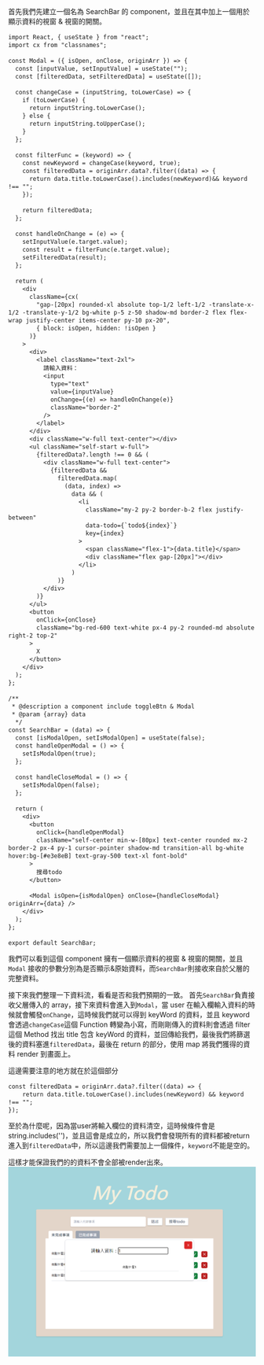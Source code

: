 首先我們先建立一個名為 SearchBar 的 component，並且在其中加上一個用於顯示資料的視窗 & 視窗的開關。

```
import React, { useState } from "react";
import cx from "classnames";

const Modal = ({ isOpen, onClose, originArr }) => {
  const [inputValue, setInputValue] = useState("");
  const [filteredData, setFilteredData] = useState([]);

  const changeCase = (inputString, toLowerCase) => {
    if (toLowerCase) {
      return inputString.toLowerCase();
    } else {
      return inputString.toUpperCase();
    }
  };

  const filterFunc = (keyword) => {
    const newKeyword = changeCase(keyword, true);
    const filteredData = originArr.data?.filter((data) => {
      return data.title.toLowerCase().includes(newKeyword)&& keyword !== "";
    });

    return filteredData;
  };

  const handleOnChange = (e) => {
    setInputValue(e.target.value);
    const result = filterFunc(e.target.value);
    setFilteredData(result);
  };

  return (
    <div
      className={cx(
        "gap-[20px] rounded-xl absolute top-1/2 left-1/2 -translate-x-1/2 -translate-y-1/2 bg-white p-5 z-50 shadow-md border-2 flex flex-wrap justify-center items-center py-10 px-20",
        { block: isOpen, hidden: !isOpen }
      )}
    >
      <div>
        <label className="text-2xl">
          請輸入資料：
          <input
            type="text"
            value={inputValue}
            onChange={(e) => handleOnChange(e)}
            className="border-2"
          />
        </label>
      </div>
      <div className="w-full text-center"></div>
      <ul className="self-start w-full">
        {filteredData?.length !== 0 && (
          <div className="w-full text-center">
            {filteredData &&
              filteredData.map(
                (data, index) =>
                  data && (
                    <li
                      className="my-2 py-2 border-b-2 flex justify-between"
                      data-todo={`todo${index}`}
                      key={index}
                    >
                      <span className="flex-1">{data.title}</span>
                      <div className="flex gap-[20px]"></div>
                    </li>
                  )
              )}
          </div>
        )}
      </ul>
      <button
        onClick={onClose}
        className="bg-red-600 text-white px-4 py-2 rounded-md absolute right-2 top-2"
      >
        X
      </button>
    </div>
  );
};

/**
 * @description a component include toggleBtn & Modal
 * @param {array} data
  */
const SearchBar = (data) => {
  const [isModalOpen, setIsModalOpen] = useState(false);
  const handleOpenModal = () => {
    setIsModalOpen(true);
  };

  const handleCloseModal = () => {
    setIsModalOpen(false);
  };

  return (
    <div>
      <button
        onClick={handleOpenModal}
        className="self-center min-w-[80px] text-center rounded mx-2 border-2 px-4 py-1 cursor-pointer shadow-md transition-all bg-white hover:bg-[#e3e8eB] text-gray-500 text-xl font-bold"
      >
        搜尋todo
      </button>

      <Modal isOpen={isModalOpen} onClose={handleCloseModal} originArr={data} />
    </div>
  );
};

export default SearchBar;
```

我們可以看到這個 component 擁有一個顯示資料的視窗 & 視窗的開關，並且 `Modal` 接收的參數分別為是否顯示&原始資料，而`SearchBar`則接收來自於父層的完整資料。

接下來我們整理一下資料流，看看是否和我們預期的一致。
首先`SearchBar`負責接收父層傳入的 array，接下來資料會進入到`Modal`，當 user 在輸入欄輸入資料的時候就會觸發`onChange`，這時候我們就可以得到 keyWord 的資料，並且 keyword 會透過`changeCase`這個 Function 轉變為小寫，而剛剛傳入的資料則會透過 filter 這個 Method 找出 title 包含 keyWord 的資料，並回傳給我們，最後我們將篩選後的資料塞進`filteredData`，最後在 return 的部分，使用 map 將我們獲得的資料 render 到畫面上。

這邊需要注意的地方就在於這個部分

```
const filteredData = originArr.data?.filter((data) => {
    return data.title.toLowerCase().includes(newKeyword) && keyword !== "";
});
```
至於為什麼呢，因為當user將輸入欄位的資料清空，這時候條件會是string.includes('')，並且這會是成立的，所以我們會發現所有的資料都被return進入到```filteredData```中，所以這邊我們需要加上一個條件，```keyword```不能是空的。

這樣才能保證我們的的資料不會全部被render出來。
![Alt text](image.png)